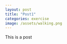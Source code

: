 ```yaml
---
layout: post
title: "Post1"
categories: exercise
image: /assets/walking.png
---
```


This is a post

